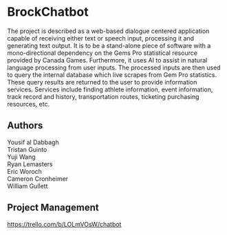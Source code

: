 # BrockChatbot


The project is described as a web-based dialogue centered application capable of receiving
either text or speech input, processing it and generating text output. It is to be a stand-alone
piece of software with a mono-directional dependency on the Gems Pro statistical resource
provided by Canada Games. Furthermore, it uses AI to assist in natural language processing
from user inputs. The processed inputs are then used to query the internal database which live
scrapes from Gem Pro statistics. These query results are returned to the user to provide
information services. Services include finding athlete information, event information, track record
and history, transportation routes, ticketing purchasing resources, etc.

## Authors

Yousif al Dabbagh\
Tristan Guinto\
Yuji Wang\
Ryan Lemasters\
Eric Woroch\
Cameron Cronheimer\
William Gullett

## Project Management 

https://trello.com/b/LOLmVOsW/chatbot
